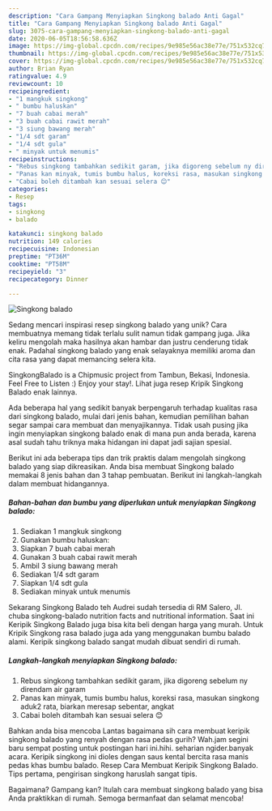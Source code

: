 ```yaml
---
description: "Cara Gampang Menyiapkan Singkong balado Anti Gagal"
title: "Cara Gampang Menyiapkan Singkong balado Anti Gagal"
slug: 3075-cara-gampang-menyiapkan-singkong-balado-anti-gagal
date: 2020-06-05T18:56:58.636Z
image: https://img-global.cpcdn.com/recipes/9e985e56ac38e77e/751x532cq70/singkong-balado-foto-resep-utama.jpg
thumbnail: https://img-global.cpcdn.com/recipes/9e985e56ac38e77e/751x532cq70/singkong-balado-foto-resep-utama.jpg
cover: https://img-global.cpcdn.com/recipes/9e985e56ac38e77e/751x532cq70/singkong-balado-foto-resep-utama.jpg
author: Brian Ryan
ratingvalue: 4.9
reviewcount: 10
recipeingredient:
- "1 mangkuk singkong"
- " bumbu haluskan"
- "7 buah cabai merah"
- "3 buah cabai rawit merah"
- "3 siung bawang merah"
- "1/4 sdt garam"
- "1/4 sdt gula"
- " minyak untuk menumis"
recipeinstructions:
- "Rebus singkong tambahkan sedikit garam, jika digoreng sebelum ny direndam air garam"
- "Panas kan minyak, tumis bumbu halus, koreksi rasa, masukan singkong aduk2 rata, biarkan meresap sebentar, angkat"
- "Cabai boleh ditambah kan sesuai selera 😊"
categories:
- Resep
tags:
- singkong
- balado

katakunci: singkong balado 
nutrition: 149 calories
recipecuisine: Indonesian
preptime: "PT36M"
cooktime: "PT58M"
recipeyield: "3"
recipecategory: Dinner

---
```



![Singkong balado](https://img-global.cpcdn.com/recipes/9e985e56ac38e77e/751x532cq70/singkong-balado-foto-resep-utama.jpg)

Sedang mencari inspirasi resep singkong balado yang unik? Cara membuatnya memang tidak terlalu sulit namun tidak gampang juga. Jika keliru mengolah maka hasilnya akan hambar dan justru cenderung tidak enak. Padahal singkong balado yang enak selayaknya memiliki aroma dan cita rasa yang dapat memancing selera kita.

SingkongBalado is a Chipmusic project from Tambun, Bekasi, Indonesia. Feel Free to Listen :) Enjoy your stay!. Lihat juga resep Kripik Singkong Balado enak lainnya.

Ada beberapa hal yang sedikit banyak berpengaruh terhadap kualitas rasa dari singkong balado, mulai dari jenis bahan, kemudian pemilihan bahan segar sampai cara membuat dan menyajikannya. Tidak usah pusing jika ingin menyiapkan singkong balado enak di mana pun anda berada, karena asal sudah tahu triknya maka hidangan ini dapat jadi sajian spesial.


Berikut ini ada beberapa tips dan trik praktis dalam mengolah singkong balado yang siap dikreasikan. Anda bisa membuat Singkong balado memakai 8 jenis bahan dan 3 tahap pembuatan. Berikut ini langkah-langkah dalam membuat hidangannya.

<!--inarticleads1-->

##### Bahan-bahan dan bumbu yang diperlukan untuk menyiapkan Singkong balado:

1. Sediakan 1 mangkuk singkong
1. Gunakan  bumbu haluskan:
1. Siapkan 7 buah cabai merah
1. Gunakan 3 buah cabai rawit merah
1. Ambil 3 siung bawang merah
1. Sediakan 1/4 sdt garam
1. Siapkan 1/4 sdt gula
1. Sediakan  minyak untuk menumis


Sekarang Singkong Balado teh Audrei sudah tersedia di RM Salero, Jl. chuba singkong-balado nutrition facts and nutritional information. Saat ini Keripik Singkong Balado juga bisa kita beli dengan harga yang murah. Untuk Kripik Singkong rasa balado juga ada yang menggunakan bumbu balado alami. Keripik singkong balado sangat mudah dibuat sendiri di rumah. 

<!--inarticleads2-->

##### Langkah-langkah menyiapkan Singkong balado:

1. Rebus singkong tambahkan sedikit garam, jika digoreng sebelum ny direndam air garam
1. Panas kan minyak, tumis bumbu halus, koreksi rasa, masukan singkong aduk2 rata, biarkan meresap sebentar, angkat
1. Cabai boleh ditambah kan sesuai selera 😊


Bahkan anda bisa mencoba Lantas bagaimana sih cara membuat keripik singkong balado yang renyah dengan rasa pedas gurih? Wah.jam segini baru sempat posting untuk postingan hari ini.hihi. seharian ngider.banyak acara. Keripik singkong ini dioles dengan saus kental bercita rasa manis pedas khas bumbu balado. Resep Cara Membuat Keripik Singkong Balado. Tips pertama, pengirisan singkong haruslah sangat tipis. 

Bagaimana? Gampang kan? Itulah cara membuat singkong balado yang bisa Anda praktikkan di rumah. Semoga bermanfaat dan selamat mencoba!
